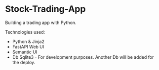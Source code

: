 # Stock-Trading-App

Building a trading app with Python.

Technologies used:

* Python & Jinja2
* FastAPI Web UI
* Semantic UI
* Db Sqlite3 - For development purposes. Another Db will be added for the deploy.

